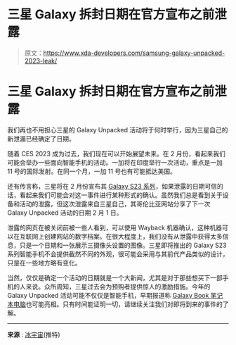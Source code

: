 # 三星 Galaxy 拆封日期在官方宣布之前泄露

> 原文：<https://www.xda-developers.com/samsung-galaxy-unpacked-2023-leak/>

# 三星 Galaxy 拆封日期在官方宣布之前泄露

我们再也不用担心三星的 Galaxy Unpacked 活动将于何时举行，因为三星自己的新泄漏已经确定了日期。

随着 CES 2023 成为过去，我们现在可以开始展望未来。在 2 月份，看起来我们可能会举办一些面向智能手机的活动。一加将在印度举行一次活动，重点是一加 11 号的国际发射。在同一个月，一加 11 号也有可能抵达美国。

还有传言称，三星将在 2 月份宣布其 [Galaxy S23 系列](https://www.xda-developers.com/samsung-galaxy-s23/)，如果泄露的日期可信的话，看起来我们可能会对这一事件进行某种形式的确认。虽然我们总是看到关于设备和活动的泄露，但这次泄露来自三星自己，其哥伦比亚网站分享了下一次 Galaxy Unpacked 活动的日期 2 月 1 日。

泄露的网页在被关闭前被一些人看到，可以使用 Wayback 机器确认，这种机器可以在互联网上创建网站的数字档案。在很大程度上，我们没有从泄露中获得太多信息，只是一个日期和一张展示三摄像头设置的图像。三星即将推出的 Galaxy S23 系列智能手机不会提供截然不同的外观，很可能会采用与其前代产品类似的设计，只是在一些地方略有变化。

当然，仅仅是确定一个活动的日期就是一个大新闻，尤其是对于那些想买下一部手机的人来说。众所周知，三星过去会为预购者提供惊人的激励措施。今年的 Galaxy Unpacked 活动可能不仅仅是智能手机，早期报道称 [Galaxy Book 笔记本电脑](https://www.xda-developers.com/samsung-new-galaxy-book-laptops-in-2023/)也可能亮相。只有时间能证明一切，请继续关注我们对即将到来的事件的了解。

* * *

**来源** : [冰宇宙](https://twitter.com/UniverseIce/status/1611549591144628224)(推特)